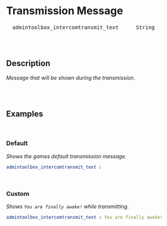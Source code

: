 
# Transmission Message

<kbd>  admintoolbox_intercomtransmit_text  </kbd>  
<kbd>  String  </kbd>

<br>
<br>

## Description

*Message that will be shown during the transmission.*

<br>
<br>

## Examples

<br>

### Default

*Shows the games default transmission message.*

```yaml
admintoolbox_intercomtransmit_text : 
```

<br>

### Custom

*Shows `You are finally awake!` while transmitting.*

```yaml
admintoolbox_intercomtransmit_text : You are finally awake!
```

<br>
